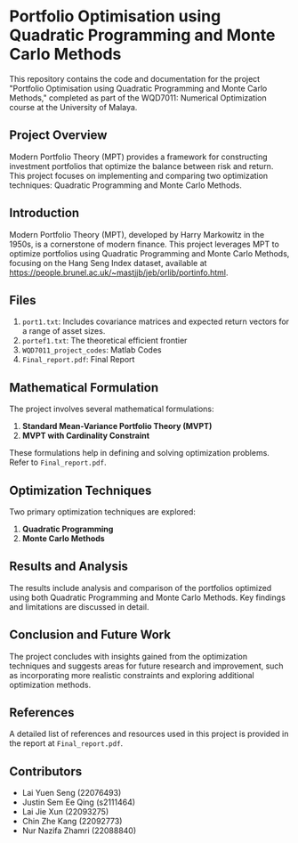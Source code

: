 # Portfolio Optimisation using Quadratic Programming and Monte Carlo Methods

This repository contains the code and documentation for the project "Portfolio Optimisation using Quadratic Programming and Monte Carlo Methods," completed as part of the WQD7011: Numerical Optimization course at the University of Malaya.

## Project Overview

Modern Portfolio Theory (MPT) provides a framework for constructing investment portfolios that optimize the balance between risk and return. This project focuses on implementing and comparing two optimization techniques: Quadratic Programming and Monte Carlo Methods.


## Introduction

Modern Portfolio Theory (MPT), developed by Harry Markowitz in the 1950s, is a cornerstone of modern finance. This project leverages MPT to optimize portfolios using Quadratic Programming and Monte Carlo Methods, focusing on the Hang Seng Index dataset, available at https://people.brunel.ac.uk/~mastjjb/jeb/orlib/portinfo.html.

## Files

1. `port1.txt`: Includes covariance matrices and expected return vectors for a range of asset sizes.
2. `portef1.txt`: The theoretical efficient frontier
3. `WQD7011_project_codes`: Matlab Codes
4. `Final_report.pdf`: Final Report

## Mathematical Formulation

The project involves several mathematical formulations:

1. **Standard Mean-Variance Portfolio Theory (MVPT)**
2. **MVPT with Cardinality Constraint**

These formulations help in defining and solving optimization problems. Refer to `Final_report.pdf`.

## Optimization Techniques

Two primary optimization techniques are explored:

1. **Quadratic Programming**
2. **Monte Carlo Methods**

## Results and Analysis

The results include analysis and comparison of the portfolios optimized using both Quadratic Programming and Monte Carlo Methods. Key findings and limitations are discussed in detail.

## Conclusion and Future Work

The project concludes with insights gained from the optimization techniques and suggests areas for future research and improvement, such as incorporating more realistic constraints and exploring additional optimization methods.

## References

A detailed list of references and resources used in this project is provided in the report at `Final_report.pdf`.

## Contributors

- Lai Yuen Seng (22076493)
- Justin Sem Ee Qing (s2111464)
- Lai Jie Xun (22093275)
- Chin Zhe Kang (22092773)
- Nur Nazifa Zhamri (22088840)
